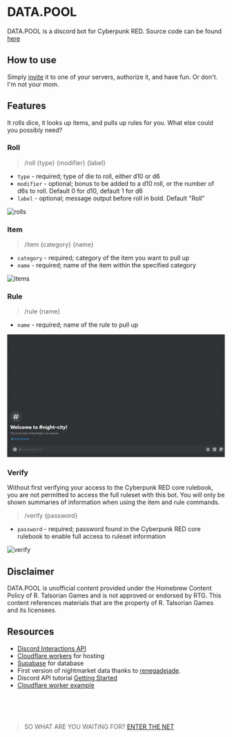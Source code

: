 # DATA.POOL

DATA.POOL is a discord bot for Cyberpunk RED. Source code can be found [here](https://github.com/jollista/DATA.POOL/)

## How to use

Simply [invite](https://discord.com/api/oauth2/authorize?client_id=1179341761991159908&permissions=2147485696&scope=bot)
it to one of your servers, authorize it, and have fun. Or don't. I'm not your mom.

## Features

It rolls dice, it looks up items, and pulls up rules for you.
What else could you possibly need?

### Roll

> /roll {type} {modifier} {label}
- `type` - required; type of die to roll, either d10 or d6
- `modifier` - optional; bonus to be added to a d10 roll, or the number of d6s to roll. Default 0 for d10, default 1 for d6
- `label` - optional; message output before roll in bold. Default "Roll"

![rolls](img/datapool-rolls.gif)

### Item

> /item {category} {name}
- `category` - required; category of the item you want to pull up
- `name` - required; name of the item within the specified category

![items](img/datapool-items.gif)

### Rule

> /rule {name}
- `name` - required; name of the rule to pull up

![rules](img/datapool-rules.gif)

### Verify

Without first verifying your access to the Cyberpunk RED core rulebook, you are not permitted to access the full ruleset with this bot. You will only be shown summaries of information when using the item and rule commands.

> /verify {password}
- `password` - required; password found in the Cyberpunk RED core rulebook to enable full access to ruleset information

![verify](img/datapool-verify.gif)

## Disclaimer

DATA.POOL is unofficial content provided under the Homebrew Content Policy of R. Talsorian Games and is not approved or endorsed by RTG. This content references materials that are the property of R. Talsorian Games and its licensees.

## Resources

- [Discord Interactions API](https://discord.com/developers/docs/interactions/receiving-and-responding)
- [Cloudflare workers](https://workers.cloudflare.com) for hosting
- [Supabase](https://supabase.com/) for database
- First version of nightmarket data thanks to [renegadejade](https://github.com/renegadejade/glitch).
- Discord API tutorial [Getting Started](https://github.com/discord/discord-example-apphttps://github.com/discord/discord-example-app)
- [Cloudflare worker example](https://github.com/discord/cloudflare-sample-app)


<br>
<br>
<br>

>SO WHAT ARE YOU WAITING FOR?
>[ENTER THE NET](https://discord.com/api/oauth2/authorize?client_id=1179341761991159908&permissions=2147485696&scope=bot)